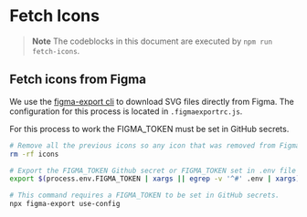 # Fetch Icons

> **Note** The codeblocks in this document are executed by `npm run fetch-icons`.

## Fetch icons from Figma

We use the [figma-export cli](https://github.com/marcomontalbano/figma-export) to download
SVG files directly from Figma. The configuration for this process is located in
`.figmaexportrc.js`.

For this process to work the FIGMA_TOKEN must be set in GitHub secrets.

```sh
# Remove all the previous icons so any icon that was removed from Figma does not remain in the repository.
rm -rf icons

# Export the FIGMA_TOKEN Github secret or FIGMA_TOKEN set in .env file for local development.
export $(process.env.FIGMA_TOKEN | xargs || egrep -v '^#' .env | xargs)

# This command requires a FIGMA_TOKEN to be set in GitHub secrets.
npx figma-export use-config
```
